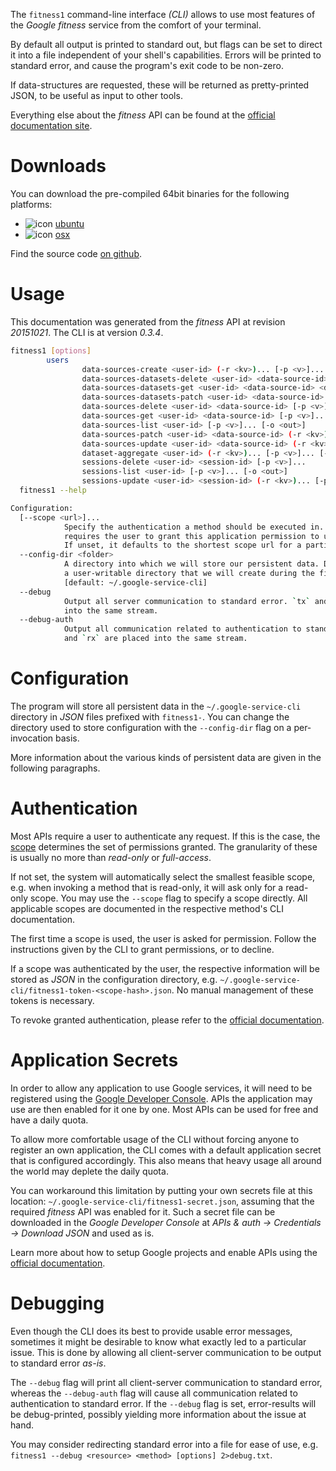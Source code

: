 <!---
DO NOT EDIT !
This file was generated automatically from 'src/mako/cli/README.md.mako'
DO NOT EDIT !
-->
The `fitness1` command-line interface *(CLI)* allows to use most features of the *Google fitness* service from the comfort of your terminal.

By default all output is printed to standard out, but flags can be set to direct it into a file independent of your shell's
capabilities. Errors will be printed to standard error, and cause the program's exit code to be non-zero.

If data-structures are requested, these will be returned as pretty-printed JSON, to be useful as input to other tools.

Everything else about the *fitness* API can be found at the
[official documentation site](https://developers.google.com/fit/rest/).

# Downloads

You can download the pre-compiled 64bit binaries for the following platforms:

* ![icon](http://megaicons.net/static/img/icons_sizes/6/140/16/ubuntu-icon.png) [ubuntu](http://dl.byronimo.de/google.rs/cli/0.3.4/ubuntu/fitness1.tar.gz)
* ![icon](http://hydra-media.cursecdn.com/wow.gamepedia.com/a/a2/Apple-icon-16x16.png?version=25ddd67ac3dd3b634478e3978b76cb74) [osx](http://dl.byronimo.de/google.rs/cli/0.3.4/osx/fitness1.tar.gz)

Find the source code [on github](https://github.com/Byron/google-apis-rs/tree/master/gen/fitness1-cli).

# Usage

This documentation was generated from the *fitness* API at revision *20151021*. The CLI is at version *0.3.4*.

```bash
fitness1 [options]
        users
                data-sources-create <user-id> (-r <kv>)... [-p <v>]... [-o <out>]
                data-sources-datasets-delete <user-id> <data-source-id> <dataset-id> [-p <v>]...
                data-sources-datasets-get <user-id> <data-source-id> <dataset-id> [-p <v>]... [-o <out>]
                data-sources-datasets-patch <user-id> <data-source-id> <dataset-id> (-r <kv>)... [-p <v>]... [-o <out>]
                data-sources-delete <user-id> <data-source-id> [-p <v>]... [-o <out>]
                data-sources-get <user-id> <data-source-id> [-p <v>]... [-o <out>]
                data-sources-list <user-id> [-p <v>]... [-o <out>]
                data-sources-patch <user-id> <data-source-id> (-r <kv>)... [-p <v>]... [-o <out>]
                data-sources-update <user-id> <data-source-id> (-r <kv>)... [-p <v>]... [-o <out>]
                dataset-aggregate <user-id> (-r <kv>)... [-p <v>]... [-o <out>]
                sessions-delete <user-id> <session-id> [-p <v>]...
                sessions-list <user-id> [-p <v>]... [-o <out>]
                sessions-update <user-id> <session-id> (-r <kv>)... [-p <v>]... [-o <out>]
  fitness1 --help

Configuration:
  [--scope <url>]...
            Specify the authentication a method should be executed in. Each scope
            requires the user to grant this application permission to use it.
            If unset, it defaults to the shortest scope url for a particular method.
  --config-dir <folder>
            A directory into which we will store our persistent data. Defaults to
            a user-writable directory that we will create during the first invocation.
            [default: ~/.google-service-cli]
  --debug
            Output all server communication to standard error. `tx` and `rx` are placed
            into the same stream.
  --debug-auth
            Output all communication related to authentication to standard error. `tx`
            and `rx` are placed into the same stream.

```

# Configuration

The program will store all persistent data in the `~/.google-service-cli` directory in *JSON* files prefixed with `fitness1-`.  You can change the directory used to store configuration with the `--config-dir` flag on a per-invocation basis.

More information about the various kinds of persistent data are given in the following paragraphs.

# Authentication

Most APIs require a user to authenticate any request. If this is the case, the [scope][scopes] determines the 
set of permissions granted. The granularity of these is usually no more than *read-only* or *full-access*.

If not set, the system will automatically select the smallest feasible scope, e.g. when invoking a
method that is read-only, it will ask only for a read-only scope. 
You may use the `--scope` flag to specify a scope directly. 
All applicable scopes are documented in the respective method's CLI documentation.

The first time a scope is used, the user is asked for permission. Follow the instructions given 
by the CLI to grant permissions, or to decline.

If a scope was authenticated by the user, the respective information will be stored as *JSON* in the configuration
directory, e.g. `~/.google-service-cli/fitness1-token-<scope-hash>.json`. No manual management of these tokens
is necessary.

To revoke granted authentication, please refer to the [official documentation][revoke-access].

# Application Secrets

In order to allow any application to use Google services, it will need to be registered using the 
[Google Developer Console][google-dev-console]. APIs the application may use are then enabled for it
one by one. Most APIs can be used for free and have a daily quota.

To allow more comfortable usage of the CLI without forcing anyone to register an own application, the CLI
comes with a default application secret that is configured accordingly. This also means that heavy usage
all around the world may deplete the daily quota.

You can workaround this limitation by putting your own secrets file at this location: 
`~/.google-service-cli/fitness1-secret.json`, assuming that the required *fitness* API 
was enabled for it. Such a secret file can be downloaded in the *Google Developer Console* at 
*APIs & auth -> Credentials -> Download JSON* and used as is.

Learn more about how to setup Google projects and enable APIs using the [official documentation][google-project-new].


# Debugging

Even though the CLI does its best to provide usable error messages, sometimes it might be desirable to know
what exactly led to a particular issue. This is done by allowing all client-server communication to be 
output to standard error *as-is*.

The `--debug` flag will print all client-server communication to standard error, whereas the `--debug-auth` flag
will cause all communication related to authentication to standard error.
If the `--debug` flag is set, error-results will be debug-printed, possibly yielding more information about the 
issue at hand.

You may consider redirecting standard error into a file for ease of use, e.g. `fitness1 --debug <resource> <method> [options] 2>debug.txt`.


[scopes]: https://developers.google.com/+/api/oauth#scopes
[revoke-access]: http://webapps.stackexchange.com/a/30849
[google-dev-console]: https://console.developers.google.com/
[google-project-new]: https://developers.google.com/console/help/new/